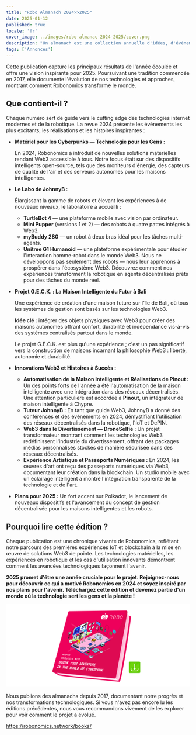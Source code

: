 ```yaml
---
title: "Robo Almanach 2024>>2025"
date: 2025-01-12
published: true
locale: 'fr'
cover_image: ../images/robo-almanac-2024-2025/cover.png
description: "Un almanach est une collection annuelle d'idées, d'événements et de réalisations qui racontent l'histoire en évolution du projet. Ce n'est pas seulement un rapport, c'est un récit captivant sur la façon de surmonter les défis, de stimuler l'innovation et de façonner l'avenir de la technologie. Nous sommes fiers de présenter la dernière édition de Robonomics 2024-2025."
tags: ['Annonces']
---
```


Cette publication capture les principaux résultats de l'année écoulée et offre une vision inspirante pour 2025. Poursuivant une tradition commencée en 2017, elle documente l'évolution de nos technologies et approches, montrant comment Robonomics transforme le monde.

## Que contient-il ?

Chaque numéro sert de guide vers le cutting edge des technologies internet modernes et de la robotique. La revue 2024 présente les événements les plus excitants, les réalisations et les histoires inspirantes :

- **Matériel pour les Cyberpunks — Technologie pour les Gens :**
    
    En 2024, Robonomics a introduit de nouvelles solutions matérielles rendant Web3 accessible à tous. Notre focus était sur des dispositifs intelligents open-source, tels que des moniteurs d'énergie, des capteurs de qualité de l'air et des serveurs autonomes pour les maisons intelligentes.
    
- **Le Labo de JohnnyB :**
    
    Élargissant la gamme de robots et élevant les expériences à de nouveaux niveaux, le laboratoire a accueilli :
    
    - **TurtleBot 4** — une plateforme mobile avec vision par ordinateur.
    - **Mini Pupper** (versions 1 et 2) — des robots à quatre pattes intégrés à Web3.
    - **myBuddy 280** — un robot à deux bras idéal pour les tâches multi-agents.
    - **Unitree G1 Humanoid** — une plateforme expérimentale pour étudier l'interaction homme-robot dans le monde Web3.
    Nous ne développons pas seulement des robots — nous leur apprenons à prospérer dans l'écosystème Web3. Découvrez comment nos expériences transforment la robotique en agents décentralisés prêts pour des tâches du monde réel.
- **Projet G.E.C.K. : La Maison Intelligente du Futur à Bali**
    
    Une expérience de création d'une maison future sur l'île de Bali, où tous les systèmes de gestion sont basés sur les technologies Web3.
    
    **Idée clé :** intégrer des objets physiques avec Web3 pour créer des maisons autonomes offrant confort, durabilité et indépendance vis-à-vis des systèmes centralisés partout dans le monde.
    
    Le projet G.E.C.K. est plus qu'une expérience ; c'est un pas significatif vers la construction de maisons incarnant la philosophie Web3 : liberté, autonomie et durabilité.

- **Innovations Web3 et Histoires à Succès :**
    - **Automatisation de la Maison Intelligente et Réalisations de Pinout :** Un des points forts de l'année a été l'automatisation de la maison intelligente avec une intégration dans des réseaux décentralisés. Une attention particulière est accordée à **Pinout**, un intégrateur de maison intelligente à Chypre.
    - **Tuteur JohnnyB :** En tant que guide Web3, JohnnyB a donné des conférences et des événements en 2024, démystifiant l'utilisation des réseaux décentralisés dans la robotique, l'IoT et DePIN.
    - **Web3 dans le Divertissement — DroneSelfie :** Un projet transformateur montrant comment les technologies Web3 redéfinissent l'industrie du divertissement, offrant des packages médias personnalisés stockés de manière sécurisée dans des réseaux décentralisés.
    - **Expérience Artistique et Passeports Numériques :** En 2024, les œuvres d'art ont reçu des passeports numériques via Web3, documentant leur création dans la blockchain. Un studio mobile avec un éclairage intelligent a montré l'intégration transparente de la technologie et de l'art.

- **Plans pour 2025 :**
    Un fort accent sur Polkadot, le lancement de nouveaux dispositifs et l'avancement du concept de gestion décentralisée pour les maisons intelligentes et les robots.

## Pourquoi lire cette édition ?

Chaque publication est une chronique vivante de Robonomics, reflétant notre parcours des premières expériences IoT et blockchain à la mise en œuvre de solutions Web3 de pointe. Les technologies matérielles, les expériences en robotique et les cas d'utilisation innovants démontrent comment les avancées technologiques façonnent l'avenir.

**2025 promet d'être une année cruciale pour le projet. Rejoignez-nous pour découvrir ce qui a motivé Robonomics en 2024 et soyez inspiré par nos plans pour l'avenir. Téléchargez cette édition et devenez partie d'un monde où la technologie sert les gens et la planète !**

[![Almanach Robonomics 2024-2025](../images/robo-almanac-2024-2025/book-link.png)](https://static.robonomics.network/docs/book-2024-2025/Robonomics.network-Almanac-2024-en.pdf)

Nous publions des almanachs depuis 2017, documentant notre progrès et nos transformations technologiques. Si vous n'avez pas encore lu les éditions précédentes, nous vous recommandons vivement de les explorer pour voir comment le projet a évolué.

https://robonomics.network/books/